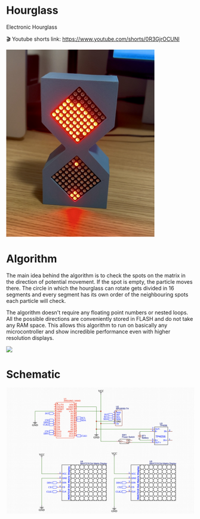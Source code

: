 # Hourglass
Electronic Hourglass

:clapper: Youtube shorts link: https://www.youtube.com/shorts/0R3GjrOCUNI


<img src = "/Images/Hourglass on.jpg" height = "500px">

# Algorithm
The main idea behind the algorithm is to check the spots on the matrix in the direction of potential movement. If the spot is empty, the particle moves there.
The circle in which the hourglass can rotate gets divided in 16 segments and every segment has its own order of the neighbouring spots each particle will check.

The algorithm doesn't require any floating point numbers or nested loops. All the possible directions are conveniently stored in FLASH and do not take any RAM space. This allows this algorithm to run on basically any microcontroller and show incredible performance even with higher resolution displays.

<img src="/Images/Algorithm Image.PNG">

# Schematic

<img src="/Schematic/Hourglass schematic.png">
